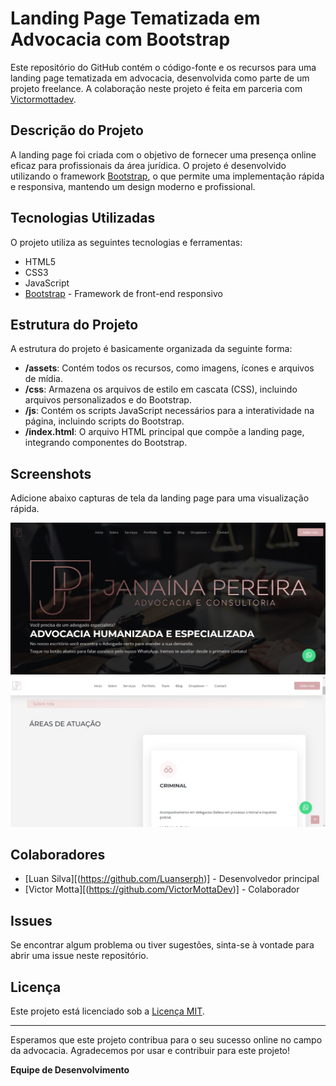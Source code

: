 # Landing Page Tematizada em Advocacia com Bootstrap

Este repositório do GitHub contém o código-fonte e os recursos para uma landing page tematizada em advocacia, desenvolvida como parte de um projeto freelance. A colaboração neste projeto é feita em parceria com [Victormottadev](https://github.com/VictorMottaDev).

## Descrição do Projeto

A landing page foi criada com o objetivo de fornecer uma presença online eficaz para profissionais da área jurídica. O projeto é desenvolvido utilizando o framework [Bootstrap](https://getbootstrap.com/), o que permite uma implementação rápida e responsiva, mantendo um design moderno e profissional.

## Tecnologias Utilizadas

O projeto utiliza as seguintes tecnologias e ferramentas:

- HTML5
- CSS3
- JavaScript
- [Bootstrap](https://getbootstrap.com/) - Framework de front-end responsivo

## Estrutura do Projeto

A estrutura do projeto é basicamente organizada da seguinte forma:

- **/assets**: Contém todos os recursos, como imagens, ícones e arquivos de mídia.
- **/css**: Armazena os arquivos de estilo em cascata (CSS), incluindo arquivos personalizados e do Bootstrap.
- **/js**: Contém os scripts JavaScript necessários para a interatividade na página, incluindo scripts do Bootstrap.
- **/index.html**: O arquivo HTML principal que compõe a landing page, integrando componentes do Bootstrap.

## Screenshots
Adicione abaixo capturas de tela da landing page para uma visualização rápida.

![Screenshot 1](/screenshots/screenshot-1.jpg)
![Screenshot 2](/screenshots/screenshot-2.jpg)

## Colaboradores

- [Luan Silva][(https://github.com/Luanserph)] - Desenvolvedor principal
- [Victor Motta][(https://github.com/VictorMottaDev)] - Colaborador

## Issues

Se encontrar algum problema ou tiver sugestões, sinta-se à vontade para abrir uma issue neste repositório.

## Licença

Este projeto está licenciado sob a [Licença MIT](LICENSE).

---

Esperamos que este projeto contribua para o seu sucesso online no campo da advocacia. Agradecemos por usar e contribuir para este projeto!

**Equipe de Desenvolvimento**
